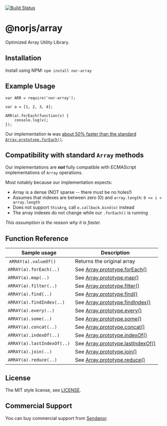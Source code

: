 [![Build Status](https://secure.travis-ci.org/norjs/array.png?branch=master)](http://travis-ci.org/norjs/array)

@norjs/array
============

Optimized Array Utility Library.

Installation
------------

Install using NPM: `npm install nor-array`

Example Usage
-------------

```
var ARR = require('nor-array');

var a = [1, 2, 3, 4];

ARR(a).forEach(function(v) {
	console.log(v);
});
```

Our implementation ~~is~~ was [about 50% faster than the standard 
`Array.prototype.forEach()`](https://travis-ci.org/sendanor/nor-array/builds/33259661).

Compatibility with standard `Array` methods 
-------------------------------------------

Our implementations are ***not*** fully compatible with ECMAScript 
implementations of `Array` operations.

Most notably because our implementation expects:

 * Array is a dense (NOT sparse -- there must be no holes!)
 * Assumes that indexes are between zero (0) and `array.length`: `0 <= i < array.length`
 * Does not support `thisArg`, call `o.callback.bind(o)` instead
 * The array indexes do not change while our `.forEach()` is running

*This assumption is the reason why it is faster.*

Function Reference
------------------

| Sample usage               | Description                |
| -------------------------- | -------------------------- |
| `ARRAY(a).valueOf()`       | Returns the original array |
| `ARRAY(a).forEach(..)`     | See [Array.prototype.forEach()](https://developer.mozilla.org/en-US/docs/Web/JavaScript/Reference/Global_Objects/Array/forEach) |
| `ARRAY(a).map(..)`         | See [Array.prototype.map()](https://developer.mozilla.org/en-US/docs/Web/JavaScript/Reference/Global_Objects/Array/map) |
| `ARRAY(a).filter(..)`      | See [Array.prototype.filter()](https://developer.mozilla.org/en-US/docs/Web/JavaScript/Reference/Global_Objects/Array/filter) |
| `ARRAY(a).find(..)`        | See [Array.prototype.find()](https://developer.mozilla.org/en-US/docs/Web/JavaScript/Reference/Global_Objects/Array/find) |
| `ARRAY(a).findIndex(..)`   | See [Array.prototype.findIndex()](https://developer.mozilla.org/en-US/docs/Web/JavaScript/Reference/Global_Objects/Array/findIndex) |
| `ARRAY(a).every(..)`       | See [Array.prototype.every()](https://developer.mozilla.org/en-US/docs/Web/JavaScript/Reference/Global_Objects/Array/every) |
| `ARRAY(a).some(..)`        | See [Array.prototype.some()](https://developer.mozilla.org/en-US/docs/Web/JavaScript/Reference/Global_Objects/Array/some) |
| `ARRAY(a).concat(..)`      | See [Array.prototype.concat()](https://developer.mozilla.org/en-US/docs/Web/JavaScript/Reference/Global_Objects/Array/concat) |
| `ARRAY(a).indexOf(..)`     | See [Array.prototype.indexOf()](https://developer.mozilla.org/en-US/docs/Web/JavaScript/Reference/Global_Objects/Array/indexOf) |
| `ARRAY(a).lastIndexOf(..)` | See [Array.prototype.lastIndexOf()](https://developer.mozilla.org/en-US/docs/Web/JavaScript/Reference/Global_Objects/Array/lastIndexOf) |
| `ARRAY(a).join(..)`        | See [Array.prototype.join()](https://developer.mozilla.org/en-US/docs/Web/JavaScript/Reference/Global_Objects/Array/join) |
| `ARRAY(a).reduce(..)`      | See [Array.prototype.reduce()](https://developer.mozilla.org/en-US/docs/Web/JavaScript/Reference/Global_Objects/Array/Reduce) |

License
-------

The MIT style license, see [LICENSE](https://raw.githubusercontent.com/norjs/array/master/LICENSE).

Commercial Support
------------------

You can buy commercial support from [Sendanor](http://sendanor.com/).
